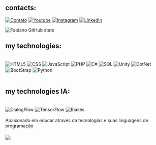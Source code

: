 

## contacts:

[![Contato](https://img.shields.io/badge/Gmail-D14836?style=for-the-badge&logo=gmail&logoColor=white)](https://www.gmail.com)
[![Youtube](https://img.shields.io/badge/YouTube-FF0000?style=for-the-badge&logo=youtube&logoColor=white)](https://www.youtube.com)
[![Instagram](https://img.shields.io/badge/Instagram-E4405F?style=for-the-badge&logo=instagram&logoColor=white)](https://www.instagram.com)
[![LinkedIn](https://img.shields.io/badge/LinkedIn-0077B5?style=for-the-badge&logo=linkedin&logoColor=white)](https://www.linkedin.com)


![Fabiano GitHub stats](https://github-readme-stats.vercel.app/api?username=fabiannoasouza&show_icons=true&theme=dracula)


## my technologies:

<div style="display: inline_block"><br/>
<img align="center" alt="HTML5" src="https://img.shields.io/badge/HTML-239120?style=for-the-badge&logo=html5&logoColor=white" />
<img align="center" alt="CSS" src="https://img.shields.io/badge/CSS-239120?&style=for-the-badge&logo=css3&logoColor=white" />
<img align="center" alt="JavaScript" src="https://img.shields.io/badge/JavaScript-F7DF1E?style=for-the-badge&logo=javascript&logoColor=black" />
<img align="center" alt="PHP" src="https://img.shields.io/badge/PHP-777BB4?style=for-the-badge&logo=php&logoColor=white" />
<img align="center" alt="C#" src="https://img.shields.io/badge/C%23-239120?style=for-the-badge&logo=c-sharp&logoColor=white" />
<img align="center" alt="SQL" src="https://img.shields.io/badge/MySQL-00000F?style=for-the-badge&logo=mysql&logoColor=white" />
<img align="center" alt="Unity" src="https://img.shields.io/badge/Unity-100000?style=for-the-badge&logo=unity&logoColor=white" />
<img align="center" alt="DotNet" src="https://img.shields.io/badge/.NET-5C2D91?style=for-the-badge&logo=.net&logoColor=white" />
<img align="center" alt="BootStrap" src="https://img.shields.io/badge/Bootstrap-563D7C?style=for-the-badge&logo=bootstrap&logoColor=white" />
<img align="center" alt="Python" src="https://img.shields.io/badge/Python-14354C?style=for-the-badge&logo=python&logoColor=white" />
</div>
<BR/>

## my technologies IA:

<div style="display: inline_block"><br/>
<img align="center" alt="DialogFlow" src="https://img.shields.io/badge/dialogflow-FF9800?style=for-the-badge&logo=dialogflow&logoColor=white" />
<img align="center" alt="TensorFlow" src="https://img.shields.io/badge/TensorFlow-FF6F00?style=for-the-badge&logo=tensorflow&logoColor=white" />
<img align="center" alt="Biases" src="https://img.shields.io/badge/Weights_&_Biases-FFBE00?style=for-the-badge&logo=WeightsAndBiases&logoColor=white" />

</div>
<BR/>
Apaixonado em educar através da tecnologias e suas linguagens de programação

####  ![](https://komarev.com/ghpvc/?username=fabiannoasouza&color=lightgrey)


